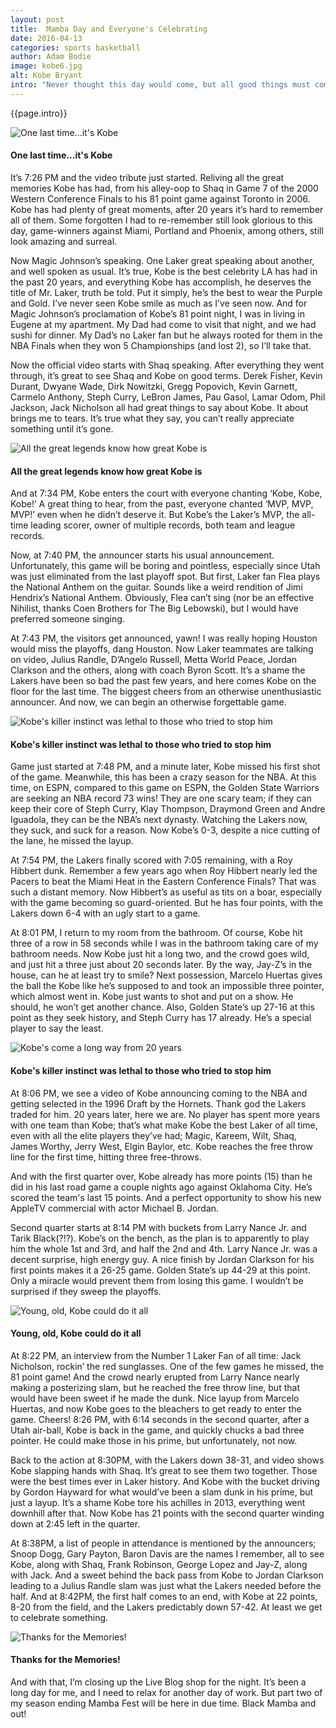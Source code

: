 ```yaml
---
layout: post
title:  Mamba Day and Everyone's Celebrating
date: 2016-04-13
categories: sports basketball
author: Adam Bodie
image: kobe6.jpg
alt: Kobe Bryant
intro: "Never thought this day would come, but all good things must come to an end. For Kobe Bryant, his final day is today at home, against the Utah Jazz. Here are my thoughts watching the finale."
---
```


<div class="article">
<p>{{page.intro}}</p>

<div class="blog-pic">
		<img src="/img/kobe6.jpg" data-toggle="tooltip" title="One last time...it's Kobe" class="image block img-responsive">
	<h4>One last time...it's Kobe</h4>
</div>

<p>It’s 7:26 PM and the video tribute just started.  Reliving all the great memories Kobe has had, from his alley-oop to Shaq in Game 7 of the 2000 Western Conference Finals to his 81 point game against Toronto in 2006.  Kobe has had plenty of great moments, after 20 years it’s hard to remember all of them.  Some forgotten I had to re-remember still look glorious to this day, game-winners against Miami, Portland and Phoenix, among others, still look amazing and surreal.</p>

<p>Now Magic Johnson’s speaking.  One Laker great speaking about another, and well spoken as usual.  It’s true, Kobe is the best celebrity LA has had in the past 20 years, and everything Kobe has accomplish, he deserves the title of Mr. Laker, truth be told.  Put it simply, he’s the best to wear the Purple and Gold.  I’ve never seen Kobe smile as much as I’ve seen now.  And for Magic Johnson’s proclamation of Kobe’s 81 point night, I was in living in Eugene at my apartment.  My Dad had come to visit that night, and we had sushi for dinner.  My Dad’s no Laker fan but he always rooted for them in the NBA Finals when they won 5 Championships (and lost 2), so I’ll take that.</p>

<p>Now the official video starts with Shaq speaking.  After everything they went through, it’s great to see Shaq and Kobe on good terms.  Derek Fisher, Kevin Durant, Dwyane Wade, Dirk Nowitzki, Gregg Popovich, Kevin Garnett, Carmelo Anthony, Steph Curry, LeBron James, Pau Gasol, Lamar Odom, Phil Jackson, Jack Nicholson all had great things to say about Kobe.  It about brings me to tears.  It’s true what they say, you can’t really appreciate something until it’s gone.</p>

<div class="blog-pic">
		<img src="/img/kobe2.jpg" data-toggle="tooltip" title="All the great legends know how great Kobe is" class="image block img-responsive">
	<h4>All the great legends know how great Kobe is</h4>
</div>

<p>And at 7:34 PM, Kobe enters the court with everyone chanting ‘Kobe, Kobe, Kobe!’  A great thing to hear, from the past, everyone chanted ‘MVP, MVP, MVP!’ even when he didn’t deserve it.  But Kobe’s the Laker’s MVP, the all-time leading scorer, owner of multiple records, both team and league records.</p>

<p>Now, at 7:40 PM, the announcer starts his usual announcement.  Unfortunately, this game will be boring and pointless, especially since Utah was just eliminated from the last playoff spot.  But first, Laker fan Flea plays the National Anthem on the guitar.  Sounds like a weird rendition of Jimi Hendrix’s National Anthem.  Obviously, Flea can’t sing (nor be an effective Nihilist, thanks Coen Brothers for The Big Lebowski), but I would have preferred someone singing.</p>

<p>At 7:43 PM, the visitors get announced, yawn!  I was really hoping Houston would miss the playoffs, dang Houston.  Now Laker teammates are talking on video, Julius Randle, D’Angelo Russell, Metta World Peace, Jordan Clarkson and the others, along with coach Byron Scott.  It’s a shame the Lakers have been so bad the past few years, and here comes Kobe on the floor for the last time.  The biggest cheers from an otherwise unenthusiastic announcer.  And now, we can begin an otherwise forgettable game.</p>

<div class="blog-pic">
		<img src="/img/kobe4.jpg" data-toggle="tooltip" title="Kobe's killer instinct was lethal to those who tried to stop him" class="image block img-responsive">
	<h4>Kobe's killer instinct was lethal to those who tried to stop him</h4>
</div>

<p>Game just started at 7:48 PM, and a minute later, Kobe missed his first shot of the game.  Meanwhile, this has been a crazy season for the NBA.  At this time, on ESPN, compared to this game on ESPN, the Golden State Warriors are seeking an NBA record 73 wins!  They are one scary team; if they can keep their core of Steph Curry, Klay Thompson, Draymond Green and Andre Iguadola, they can be the NBA’s next dynasty.  Watching the Lakers now, they suck, and suck for a reason.  Now Kobe’s 0-3, despite a nice cutting of the lane, he missed the layup.</p>

<p>At 7:54 PM, the Lakers finally scored with 7:05 remaining, with a Roy Hibbert dunk.  Remember a few years ago when Roy Hibbert nearly led the Pacers to beat the Miami Heat in the Eastern Conference Finals?  That was such a distant memory.  Now Hibbert’s as useful as tits on a boar, especially with the game becoming so guard-oriented.  But he has four points, with the Lakers down 6-4 with an ugly start to a game.</p>

<p>At 8:01 PM, I return to my room from the bathroom.  Of course, Kobe hit three of a row in 58 seconds while I was in the bathroom taking care of my bathroom needs.  Now Kobe just hit a long two, and the crowd goes wild, and just hit a three just about 20 seconds later.  By the way, Jay-Z’s in the house, can he at least try to smile?  Next possession, Marcelo Huertas gives the ball the Kobe like he’s supposed to and took an impossible three pointer, which almost went in.  Kobe just wants to shot and put on a show.  He should, he won’t get another chance.  Also, Golden State’s up 27-16 at this point as they seek history, and Steph Curry has 17 already.  He’s a special player to say the least.</p>

<div class="blog-pic">
		<img src="/img/kobe7.jpg" data-toggle="tooltip" title="Kobe's come a long way from 20 years" class="image block img-responsive pull-right">
	<h4>Kobe's killer instinct was lethal to those who tried to stop him</h4>
</div>

<p>At 8:06 PM, we see a video of Kobe announcing coming to the NBA and getting selected in the 1996 Draft by the Hornets.  Thank god the Lakers traded for him.  20 years later, here we are.  No player has spent more years with one team than Kobe; that’s what make Kobe the best Laker of all time, even with all the elite players they’ve had; Magic, Kareem, Wilt, Shaq, James Worthy, Jerry West, Elgin Baylor, etc.  Kobe reaches the free throw line for the first time, hitting three free-throws.</p>

<p>And with the first quarter over, Kobe already has more points (15) than he did in his last road game a couple nights ago against Oklahoma City.  He’s scored the team's last 15 points.  And a perfect opportunity to show his new AppleTV commercial with actor Michael B. Jordan.</p>

<p>Second quarter starts at 8:14 PM with buckets from Larry Nance Jr. and Tarik Black(?!?).  Kobe’s on the bench, as the plan is to apparently to play him the whole 1st and 3rd, and half the 2nd and 4th.  Larry Nance Jr. was a decent surprise, high energy guy.  A nice finish by Jordan Clarkson for his first points makes it a 26-25 game. Golden State’s up 44-29 at this point.  Only a miracle would prevent them from losing this game.  I wouldn’t be surprised if they sweep the playoffs.</p>


<div class="blog-pic">
		<img src="/img/kobe3.jpg" data-toggle="tooltip" title="Young, old, Kobe could do it all" class="image block img-responsive">
	<h4>Young, old, Kobe could do it all</h4>
</div>


<p>At 8:22 PM, an interview from the Number 1 Laker Fan of all time: Jack Nicholson, rockin’ the red sunglasses.  One of the few games he missed, the 81 point game!  And the crowd nearly erupted from Larry Nance nearly making a posterizing slam, but he reached the free throw line, but that would have been sweet if he made the dunk.  Nice layup from Marcelo Huertas, and now Kobe goes to the bleachers to get ready to enter the game.  Cheers!  8:26 PM, with 6:14 seconds in the second quarter, after a Utah air-ball, Kobe is back in the game, and quickly chucks a bad three pointer.  He could make those in his prime, but unfortunately, not now.</p>

<p>Back to the action at 8:30PM, with the Lakers down 38-31, and video shows Kobe slapping hands with Shaq.  It’s great to see them two together.  Those were the best times ever in Laker history.  And Kobe with the bucket driving by Gordon Hayward for what would’ve been a slam dunk in his prime, but just a layup.  It’s a shame Kobe tore his achilles in 2013, everything went downhill after that.  Now Kobe has 21 points with the second quarter winding down at 2:45 left in the quarter.</p>

<p>At 8:38PM, a list of people in attendance is mentioned by the announcers; Snoop Dogg, Gary Payton, Baron Davis are the names I remember, all to see Kobe, along with Shaq, Frank Robinson, George Lopez and Jay-Z, along with Jack.  And a sweet behind the back pass from Kobe to Jordan Clarkson leading to a Julius Randle slam was just what the Lakers needed before the half.  And at 8:42PM, the first half comes to an end, with Kobe at 22 points, 8-20 from the field, and the Lakers predictably down 57-42.  At least we get to celebrate something.</p>


<div class="blog-pic">
		<img src="/img/kobe8.jpg" data-toggle="tooltip" title="Thanks for the Memories!" class="image block img-responsive pull-right">
	<h4>Thanks for the Memories!</h4>
</div>


<p>And with that, I’m closing up the Live Blog shop for the night.  It’s been a long day for me, and I need to relax for another day of work.  But part two of my season ending Mamba Fest will be here in due time.  Black Mamba and out!</p>

</div>